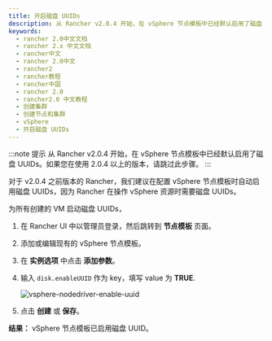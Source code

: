 ```yaml
---
title: 开启磁盘 UUIDs
description: 从 Rancher v2.0.4 开始，在 vSphere 节点模板中已经默认启用了磁盘 UUIDs。如果您在使用 2.0.4 以上的版本，请跳过此步骤。对于 v2.0.4 之前版本的 Rancher，我们建议在配置 vSphere 节点模板时自动启用磁盘 UUIDs，因为 Rancher 在操作 vSphere 资源时需要磁盘 UUIDs。
keywords:
  - rancher 2.0中文文档
  - rancher 2.x 中文文档
  - rancher中文
  - rancher 2.0中文
  - rancher2
  - rancher教程
  - rancher中国
  - rancher 2.0
  - rancher2.0 中文教程
  - 创建集群
  - 创建节点和集群
  - vSphere
  - 开启磁盘 UUIDs
---
```


:::note 提示
从 Rancher v2.0.4 开始，在 vSphere 节点模板中已经默认启用了磁盘 UUIDs。如果您在使用 2.0.4 以上的版本，请跳过此步骤。
:::

对于 v2.0.4 之前版本的 Rancher，我们建议在配置 vSphere 节点模板时自动启用磁盘 UUIDs，因为 Rancher 在操作 vSphere 资源时需要磁盘 UUIDs。

为所有创建的 VM 启动磁盘 UUIDs，

1. 在 Rancher UI 中以管理员登录，然后跳转到 **节点模板** 页面。

2. 添加或编辑现有的 vSphere 节点模板。

3. 在 **实例选项** 中点击 **添加参数**。

4. 输入 `disk.enableUUID` 作为 key，填写 value 为 **TRUE**.

   ![vsphere-nodedriver-enable-uuid](/img/rke/vsphere-nodedriver-enable-uuid.png)

5. 点击 **创建** 或 **保存**。

**结果：** vSphere 节点模板已启用磁盘 UUID。
